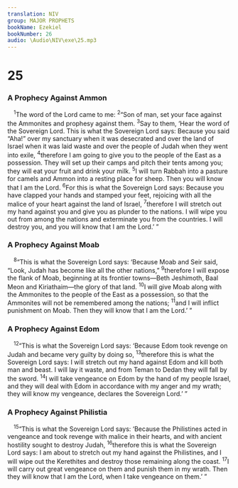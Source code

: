 ```yaml
---
translation: NIV
group: MAJOR PROPHETS
bookName: Ezekiel 
bookNumber: 26
audio: \Audio\NIV\exe\25.mp3
---
```


<div class="title"><h1>25</h1><h3>A Prophecy Against Ammon </h3></div>
<span class="verse exe_25_1"> <sup>1</sup>The word of the Lord came to me: </span>
<span class="verse exe_25_2"><sup>2</sup>“Son of man, set your face against the Ammonites and prophesy against them. </span>
<span class="verse exe_25_3"><sup>3</sup>Say to them, ‘Hear the word of the Sovereign Lord. This is what the Sovereign Lord says: Because you said “Aha!” over my sanctuary when it was desecrated and over the land of Israel when it was laid waste and over the people of Judah when they went into exile, </span>
<span class="verse exe_25_4"><sup>4</sup>therefore I am going to give you to the people of the East as a possession. They will set up their camps and pitch their tents among you; they will eat your fruit and drink your milk. </span>
<span class="verse exe_25_5"><sup>5</sup>I will turn Rabbah into a pasture for camels and Ammon into a resting place for sheep. Then you will know that I am the Lord. </span>
<span class="verse exe_25_6"><sup>6</sup>For this is what the Sovereign Lord says: Because you have clapped your hands and stamped your feet, rejoicing with all the malice of your heart against the land of Israel, </span>
<span class="verse exe_25_7"><sup>7</sup>therefore I will stretch out my hand against you and give you as plunder to the nations. I will wipe you out from among the nations and exterminate you from the countries. I will destroy you, and you will know that I am the Lord.’ ” <br/></span>
<div class="title"><h3>A Prophecy Against Moab </h3></div>
<span class="verse exe_25_8"> <sup>8</sup>“This is what the Sovereign Lord says: ‘Because Moab and Seir said, “Look, Judah has become like all the other nations,” </span>
<span class="verse exe_25_9"><sup>9</sup>therefore I will expose the flank of Moab, beginning at its frontier towns—Beth Jeshimoth, Baal Meon and Kiriathaim—the glory of that land. </span>
<span class="verse exe_25_10"><sup>10</sup>I will give Moab along with the Ammonites to the people of the East as a possession, so that the Ammonites will not be remembered among the nations; </span>
<span class="verse exe_25_11"><sup>11</sup>and I will inflict punishment on Moab. Then they will know that I am the Lord.’ ” <br/></span>
<div class="title"><h3>A Prophecy Against Edom </h3></div>
<span class="verse exe_25_12"> <sup>12</sup>“This is what the Sovereign Lord says: ‘Because Edom took revenge on Judah and became very guilty by doing so, </span>
<span class="verse exe_25_13"><sup>13</sup>therefore this is what the Sovereign Lord says: I will stretch out my hand against Edom and kill both man and beast. I will lay it waste, and from Teman to Dedan they will fall by the sword. </span>
<span class="verse exe_25_14"><sup>14</sup>I will take vengeance on Edom by the hand of my people Israel, and they will deal with Edom in accordance with my anger and my wrath; they will know my vengeance, declares the Sovereign Lord.’ ” <br/></span>
<div class="title"><h3>A Prophecy Against Philistia </h3></div>
<span class="verse exe_25_15"> <sup>15</sup>“This is what the Sovereign Lord says: ‘Because the Philistines acted in vengeance and took revenge with malice in their hearts, and with ancient hostility sought to destroy Judah, </span>
<span class="verse exe_25_16"><sup>16</sup>therefore this is what the Sovereign Lord says: I am about to stretch out my hand against the Philistines, and I will wipe out the Kerethites and destroy those remaining along the coast. </span>
<span class="verse exe_25_17"><sup>17</sup>I will carry out great vengeance on them and punish them in my wrath. Then they will know that I am the Lord, when I take vengeance on them.’ ” <br/></span>
